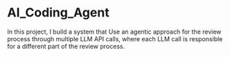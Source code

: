 # AI_Coding_Agent
In this project, I build a system that Use an agentic approach for the review process through multiple LLM API calls, where each LLM call is responsible for a different part of the review process.
